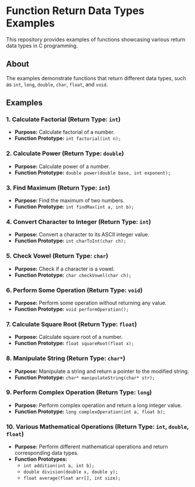# Function Return Data Types Examples

This repository provides examples of functions showcasing various return data types in C programming.

## About

The examples demonstrate functions that return different data types, such as `int`, `long`, `double`, `char`, `float`, and `void`.

## Examples

### 1. Calculate Factorial (Return Type: `int`)

- **Purpose:** Calculate factorial of a number.
- **Function Prototype:** `int factorial(int n);`

### 2. Calculate Power (Return Type: `double`)

- **Purpose:** Calculate power of a number.
- **Function Prototype:** `double power(double base, int exponent);`

### 3. Find Maximum (Return Type: `int`)

- **Purpose:** Find the maximum of two numbers.
- **Function Prototype:** `int findMax(int a, int b);`

### 4. Convert Character to Integer (Return Type: `int`)

- **Purpose:** Convert a character to its ASCII integer value.
- **Function Prototype:** `int charToInt(char ch);`

### 5. Check Vowel (Return Type: `char`)

- **Purpose:** Check if a character is a vowel.
- **Function Prototype:** `char checkVowel(char ch);`

### 6. Perform Some Operation (Return Type: `void`)

- **Purpose:** Perform some operation without returning any value.
- **Function Prototype:** `void performOperation();`

### 7. Calculate Square Root (Return Type: `float`)

- **Purpose:** Calculate square root of a number.
- **Function Prototype:** `float squareRoot(float x);`

### 8. Manipulate String (Return Type: `char*`)

- **Purpose:** Manipulate a string and return a pointer to the modified string.
- **Function Prototype:** `char* manipulateString(char* str);`

### 9. Perform Complex Operation (Return Type: `long`)

- **Purpose:** Perform complex operation and return a long integer value.
- **Function Prototype:** `long complexOperation(int a, float b);`

### 10. Various Mathematical Operations (Return Type: `int`, `double`, `float`)

- **Purpose:** Perform different mathematical operations and return corresponding data types.
- **Function Prototypes:** 
    - `int addition(int a, int b);`
    - `double division(double x, double y);`
    - `float average(float arr[], int size);`

